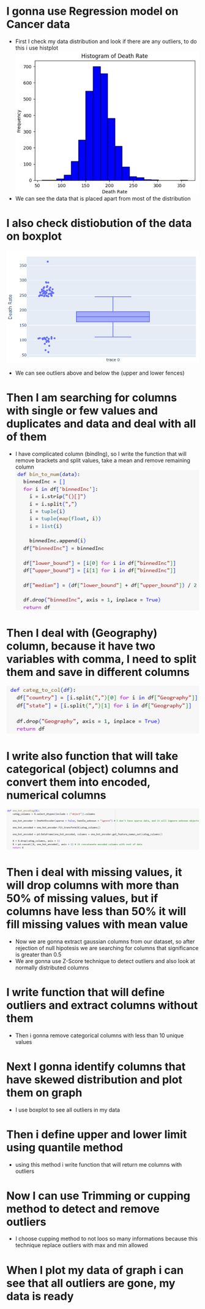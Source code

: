 # I gonna use Regression model on Cancer data 
* First I check my data distribution and look if there are any outliers, to do this i use histplot
![](https://github.com/JakubTabor/Regression/blob/main/Regression_Project/Images/Histogram_death_rate.png)
* We can see the data that is placed apart from most of the distribution

# I also check distiobution of the data on boxplot
![](https://github.com/JakubTabor/Regression/blob/main/Regression_Project/Images/Boxplot_death_rate.png)
* We can see outliers above and below the (upper and lower fences)

# Then I am searching for columns with single or few values and duplicates and data and deal with all of them
* I have complicated column (bindIng), so I write the function that will remove brackets and split values, take a mean and remove remaining column
![](https://github.com/JakubTabor/Regression/blob/main/Regression_Project/Images/bin_to_num_function.png)

# Then I deal with (Geography) column, because it have two variables with comma, I need to split them and save in different columns
![](https://github.com/JakubTabor/Regression/blob/main/Regression_Project/Images/categ_to_col_function.png)

# I write also function that will take categorical (object) columns and convert them into encoded, numerical columns
![](https://github.com/JakubTabor/Regression/blob/main/Regression_Project/Images/one_hot_encoding_function.png)

# Then i deal with missing values, it will drop columns with more than 50% of missing values, but if columns have less than 50% it will fill missing values with mean value
* Now we are gonna extract gaussian columns from our dataset, so after rejection of null hipotesis we are searching for columns that significance is greater than 0.5
* We are gonna use Z-Score technique to detect outliers and also look at normally distributed columns

# I write function that will define outliers and extract columns without them
* Then i gonna remove categorical columns with less than 10 unique values

# Next I gonna identify columns that have skewed distribution and plot them on graph
* I use boxplot to see all outliers in my data

# Then i define upper and lower limit using quantile method
* using this method i write function that will return me columns with outliers

# Now I can use Trimming or cupping method to detect and remove outliers
* I choose cupping method to not loos so many informations because this technique replace outliers with max and min allowed

# When I plot my data of graph i can see that all outliers are gone, my data is ready
